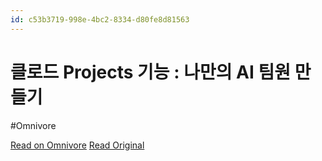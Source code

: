 ```yaml
---
id: c53b3719-998e-4bc2-8334-d80fe8d81563
---
```


# 클로드 Projects 기능 : 나만의 AI 팀원 만들기
#Omnivore

[Read on Omnivore](https://omnivore.app/me/https-youtube-com-watch-v-b-7-s-r-0-ln-zd-y-1906ba718a8)
[Read Original](https://youtube.com/watch?v=b7S-R0LNZdY)

